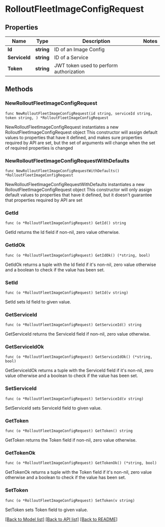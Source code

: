 # RolloutFleetImageConfigRequest

## Properties

Name | Type | Description | Notes
------------ | ------------- | ------------- | -------------
**Id** | **string** | ID of an Image Config | 
**ServiceId** | **string** | ID of a Service | 
**Token** | **string** | JWT token used to perform authorization | 

## Methods

### NewRolloutFleetImageConfigRequest

`func NewRolloutFleetImageConfigRequest(id string, serviceId string, token string, ) *RolloutFleetImageConfigRequest`

NewRolloutFleetImageConfigRequest instantiates a new RolloutFleetImageConfigRequest object
This constructor will assign default values to properties that have it defined,
and makes sure properties required by API are set, but the set of arguments
will change when the set of required properties is changed

### NewRolloutFleetImageConfigRequestWithDefaults

`func NewRolloutFleetImageConfigRequestWithDefaults() *RolloutFleetImageConfigRequest`

NewRolloutFleetImageConfigRequestWithDefaults instantiates a new RolloutFleetImageConfigRequest object
This constructor will only assign default values to properties that have it defined,
but it doesn't guarantee that properties required by API are set

### GetId

`func (o *RolloutFleetImageConfigRequest) GetId() string`

GetId returns the Id field if non-nil, zero value otherwise.

### GetIdOk

`func (o *RolloutFleetImageConfigRequest) GetIdOk() (*string, bool)`

GetIdOk returns a tuple with the Id field if it's non-nil, zero value otherwise
and a boolean to check if the value has been set.

### SetId

`func (o *RolloutFleetImageConfigRequest) SetId(v string)`

SetId sets Id field to given value.


### GetServiceId

`func (o *RolloutFleetImageConfigRequest) GetServiceId() string`

GetServiceId returns the ServiceId field if non-nil, zero value otherwise.

### GetServiceIdOk

`func (o *RolloutFleetImageConfigRequest) GetServiceIdOk() (*string, bool)`

GetServiceIdOk returns a tuple with the ServiceId field if it's non-nil, zero value otherwise
and a boolean to check if the value has been set.

### SetServiceId

`func (o *RolloutFleetImageConfigRequest) SetServiceId(v string)`

SetServiceId sets ServiceId field to given value.


### GetToken

`func (o *RolloutFleetImageConfigRequest) GetToken() string`

GetToken returns the Token field if non-nil, zero value otherwise.

### GetTokenOk

`func (o *RolloutFleetImageConfigRequest) GetTokenOk() (*string, bool)`

GetTokenOk returns a tuple with the Token field if it's non-nil, zero value otherwise
and a boolean to check if the value has been set.

### SetToken

`func (o *RolloutFleetImageConfigRequest) SetToken(v string)`

SetToken sets Token field to given value.



[[Back to Model list]](../README.md#documentation-for-models) [[Back to API list]](../README.md#documentation-for-api-endpoints) [[Back to README]](../README.md)


